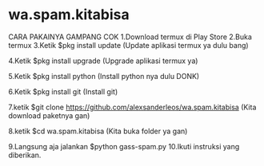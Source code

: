 # wa.spam.kitabisa

CARA PAKAINYA GAMPANG COK
1.Download termux di Play Store
2.Buka termux
3.Ketik $pkg install update
(Update aplikasi termux ya dulu bang)

4.Ketik $pkg install upgrade
(Upgrade aplikasi termux ya)

5.Ketik $pkg install python
(Install python nya dulu DONK)

6.Ketik $pkg install git
(Install git)

7.ketik $git clone https://github.com/alexsanderleos/wa.spam.kitabisa
(Kita download paketnya gan)

8.ketik $cd wa.spam.kitabisa
(Kita buka folder ya gan)

9.Langsung aja jalankan $python gass-spam.py
10.Ikuti instruksi yang diberikan.

  
